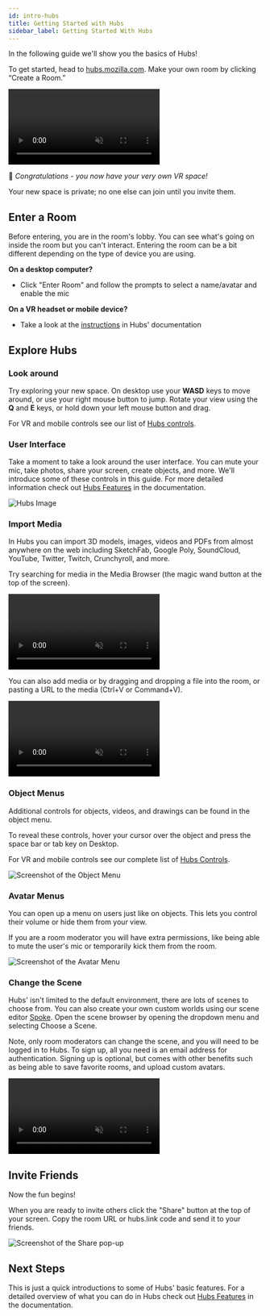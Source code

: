 ```yaml
---
id: intro-hubs
title: Getting Started with Hubs
sidebar_label: Getting Started With Hubs 
---
```


In the following guide we'll show you the basics of Hubs!

To get started, head to [hubs.mozilla.com](https://hubs.mozilla.com/). Make your own room by clicking “Create a Room.” 

<video autoplay loop muted controls >
  <source src="img/create-a-room.mp4" type="video/mp4">
  <img src="img/intro-hubs-enter-room-min.jpeg" alt="Screenshot of how to enter a Hubs room">
  Your browser does not support HTML5 video.
</video>

🎉 _Congratulations - you now have your very own VR space!_ 

Your new space is private; no one else can join until you invite them.

## Enter a Room

Before entering, you are in the room's lobby. You can see what's going on inside the room but you can't interact. Entering the room can be a bit different depending on the type of device you are using.

**On a desktop computer?** 

* Click "Enter Room" and follow the prompts to select a name/avatar and enable the mic

**On a VR headset or mobile device?** 

* Take a look at the [instructions](./hubs-create-join-rooms.html#enter-the-room) in Hubs' documentation

## Explore Hubs

### Look around

Try exploring your new space. On desktop use your **WASD** keys to move around, or use your right mouse button to jump. Rotate your view using the **Q** and **E** keys, or hold down your left mouse button and drag. 

For VR and mobile controls see our list of [Hubs controls](./hubs-controls).

### User Interface

Take a moment to take a look around the user interface. You can mute your mic, take photos, share your screen, create objects, and more. We'll introduce some of these controls in this guide. For more detailed information check out [Hubs Features](hubs-features) in the documentation.

![Hubs Image](img/hubs-user-interface.jpeg)

### Import Media

In Hubs you can import 3D models, images, videos and PDFs from almost anywhere on the web including SketchFab, Google Poly, SoundCloud, YouTube, Twitter, Twitch, Crunchyroll, and more. 

Try searching for media in the Media Browser (the magic wand button at the top of the screen). 

<video autoplay loop muted controls >
  <source src="img/import-video-from-browser.mp4" type="video/mp4">
  <img src="img/intro-hubs-media-browser-min.jpeg" alt="Screenshot of the Media Browser">
  Your browser does not support HTML5 video.
</video>


You can also add media or by dragging and dropping a file into the room, or pasting a URL to the media (Ctrl+V or Command+V).

<video autoplay loop muted controls >
  <source src="img/object-creation.mp4" type="video/mp4">
  Your browser does not support HTML5 video.
</video>

### Object Menus

Additional controls for objects, videos, and drawings can be found in the object menu.

To reveal these controls, hover your cursor over the object and press the space bar or tab key on Desktop. 

For VR and mobile controls see our complete list of [Hubs Controls](./hubs-controls). 

![Screenshot of the Object Menu](img/intro-hubs-object-menu-min.jpeg)

### Avatar Menus 

You can open up a menu on users just like on objects. This lets you control their volume or hide them from your view. 

If you are a room moderator you will have extra permissions, like being able to mute the user's mic or temporarily kick them from the room. 

![Screenshot of the Avatar Menu](img/intro-hubs-avatar-menu-min.jpeg)

### Change the Scene

Hubs' isn't limited to the default environment, there are lots of scenes to choose from. You can also create your own custom worlds using our scene editor [Spoke](./intro-spoke). Open the scene browser by opening the dropdown menu and selecting Choose a Scene.

Note, only room moderators can change the scene, and you will need to be logged in to Hubs. To sign up, all you need is an email address for authentication. Signing up is optional, but comes with other benefits such as being able to save favorite rooms, and upload custom avatars.  

<video autoplay loop muted controls >
  <source src="img/change-the-scene.mp4" type="video/mp4">
  <img src="img/intro-hubs-scene-browser-min.jpeg" alt="Screenshot of the Scene Browser">
  Your browser does not support HTML5 video.
</video>

## Invite Friends 

Now the fun begins!

When you are ready to invite others click the "Share" button at the top of your screen. Copy the room URL or hubs.link code and send it to your friends. 

![Screenshot of the Share pop-up](img/intro-hubs-share-popup-min.jpeg)

## Next Steps
This is just a quick introductions to some of Hubs' basic features. For a detailed overview of what you can do in Hubs check out [Hubs Features](./hubs-features) in the documentation.
